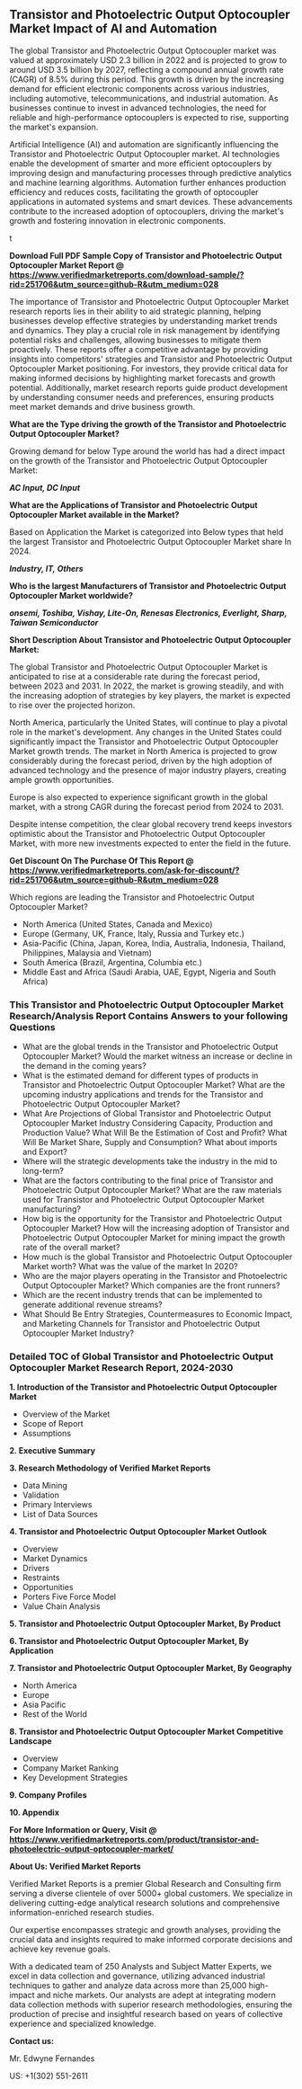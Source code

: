 <h2>Transistor and Photoelectric Output Optocoupler Market Impact of AI and Automation</h2><p>The global Transistor and Photoelectric Output Optocoupler market was valued at approximately USD 2.3 billion in 2022 and is projected to grow to around USD 3.5 billion by 2027, reflecting a compound annual growth rate (CAGR) of 8.5% during this period. This growth is driven by the increasing demand for efficient electronic components across various industries, including automotive, telecommunications, and industrial automation. As businesses continue to invest in advanced technologies, the need for reliable and high-performance optocouplers is expected to rise, supporting the market's expansion.</p><p>Artificial Intelligence (AI) and automation are significantly influencing the Transistor and Photoelectric Output Optocoupler market. AI technologies enable the development of smarter and more efficient optocouplers by improving design and manufacturing processes through predictive analytics and machine learning algorithms. Automation further enhances production efficiency and reduces costs, facilitating the growth of optocoupler applications in automated systems and smart devices. These advancements contribute to the increased adoption of optocouplers, driving the market's growth and fostering innovation in electronic components.</p>t</p><p id="" class=""><strong>Download Full PDF Sample Copy of Transistor and Photoelectric Output Optocoupler Market Report @ <a href="https://www.verifiedmarketreports.com/download-sample/?rid=251706&utm_source=github-R&utm_medium=028" target="_blank">https://www.verifiedmarketreports.com/download-sample/?rid=251706&utm_source=github-R&utm_medium=028</a></strong></p><p>The importance of&nbsp;Transistor and Photoelectric Output Optocoupler Market research reports lies in their ability to aid strategic planning, helping businesses develop effective strategies by understanding market trends and dynamics. They play a crucial role in risk management by identifying potential risks and challenges, allowing businesses to mitigate them proactively. These reports offer a competitive advantage by providing insights into competitors' strategies and Transistor and Photoelectric Output Optocoupler Market positioning. For investors, they provide critical data for making informed decisions by highlighting market forecasts and growth potential. Additionally, market research reports guide product development by understanding consumer needs and preferences, ensuring products meet market demands and drive business growth.</p><p><strong>What are the&nbsp;Type driving the growth of the Transistor and Photoelectric Output Optocoupler Market?</strong></p><p id="" class="">Growing demand for below Type around the world has had a direct impact on the growth of the Transistor and Photoelectric Output Optocoupler Market:</p><em><strong>AC Input, DC Input</strong></em></p><strong>What are the&nbsp;Applications&nbsp;of Transistor and Photoelectric Output Optocoupler Market available in the Market?</strong></p><p id="" class="">Based on Application the Market is categorized into Below types that held the largest Transistor and Photoelectric Output Optocoupler Market share In 2024.</p><em><strong>Industry, IT, Others</strong></em></p><strong>Who is the largest Manufacturers of Transistor and Photoelectric Output Optocoupler Market worldwide?</strong></p><p><em><strong>onsemi, Toshiba, Vishay, Lite-On, Renesas Electronics, Everlight, Sharp, Taiwan Semiconductor</strong></em></p><p id="" class=""><strong>Short Description About Transistor and Photoelectric Output Optocoupler Market:</strong></p><p>The global Transistor and Photoelectric Output Optocoupler Market is anticipated to rise at a considerable rate during the forecast period, between 2023 and 2031. In 2022, the market is growing steadily, and with the increasing adoption of strategies by key players, the market is expected to rise over the projected horizon.</p><p>North America, particularly the United States, will continue to play a pivotal role in the market's development. Any changes in the United States could significantly impact the Transistor and Photoelectric Output Optocoupler Market growth trends. The market in North America is projected to grow considerably during the forecast period, driven by the high adoption of advanced technology and the presence of major industry players, creating ample growth opportunities.</p><p>Europe is also expected to experience significant growth in the global market, with a strong CAGR during the forecast period from 2024 to 2031.</p><p>Despite intense competition, the clear global recovery trend keeps investors optimistic about the Transistor and Photoelectric Output Optocoupler Market, with more new investments expected to enter the field in the future.</p><p id="" class=""><strong>Get Discount On The Purchase Of This Report @ <a href="https://www.verifiedmarketreports.com/ask-for-discount/?rid=251706&utm_source=github-R&utm_medium=028" target="_blank">https://www.verifiedmarketreports.com/ask-for-discount/?rid=251706&utm_source=github-R&utm_medium=028</a></strong></p>Which regions are leading the Transistor and Photoelectric Output Optocoupler Market?</p><ul><li>North America (United States, Canada and Mexico)</li><li>Europe (Germany, UK, France, Italy, Russia and Turkey etc.)</li><li>Asia-Pacific (China, Japan, Korea, India, Australia, Indonesia, Thailand, Philippines, Malaysia and Vietnam)</li><li>South America (Brazil, Argentina, Columbia etc.)</li><li>Middle East and Africa (Saudi Arabia, UAE, Egypt, Nigeria and South Africa)</li></ul><h3 id="" class="">This Transistor and Photoelectric Output Optocoupler Market Research/Analysis Report Contains Answers to your following Questions</h3><ul><li>What are the global trends in the Transistor and Photoelectric Output Optocoupler Market? Would the market witness an increase or decline in the demand in the coming years?</li><li>What is the estimated demand for different types of products in Transistor and Photoelectric Output Optocoupler Market? What are the upcoming industry applications and trends for the Transistor and Photoelectric Output Optocoupler Market?</li><li>What Are Projections of Global Transistor and Photoelectric Output Optocoupler Market Industry Considering Capacity, Production and Production Value? What Will Be the Estimation of Cost and Profit? What Will Be Market Share, Supply and Consumption? What about imports and Export?</li><li>Where will the strategic developments take the industry in the mid to long-term?</li><li>What are the factors contributing to the final price of Transistor and Photoelectric Output Optocoupler Market? What are the raw materials used for Transistor and Photoelectric Output Optocoupler Market manufacturing?</li><li>How big is the opportunity for the Transistor and Photoelectric Output Optocoupler Market? How will the increasing adoption of Transistor and Photoelectric Output Optocoupler Market for mining impact the growth rate of the overall market?</li><li>How much is the global Transistor and Photoelectric Output Optocoupler Market worth? What was the value of the market In 2020?</li><li>Who are the major players operating in the Transistor and Photoelectric Output Optocoupler Market? Which companies are the front runners?</li><li>Which are the recent industry trends that can be implemented to generate additional revenue streams?</li><li>What Should Be Entry Strategies, Countermeasures to Economic Impact, and Marketing Channels for Transistor and Photoelectric Output Optocoupler Market Industry?</li></ul><h3 id="" class="">Detailed TOC of Global Transistor and Photoelectric Output Optocoupler Market Research Report, 2024-2030</h3><p id="" class=""><strong>1. Introduction of the Transistor and Photoelectric Output Optocoupler Market</strong></p><ul><li>Overview of the Market</li><li>Scope of Report</li><li>Assumptions</li></ul><p id="" class=""><strong>2. Executive Summary</strong></p><p id="" class=""><strong>3. Research Methodology of Verified Market Reports</strong></p><ul><li>Data Mining</li><li>Validation</li><li>Primary Interviews</li><li>List of Data Sources</li></ul><p id="" class=""><strong>4. Transistor and Photoelectric Output Optocoupler Market Outlook</strong></p><ul><li>Overview</li><li>Market Dynamics</li><li>Drivers</li><li>Restraints</li><li>Opportunities</li><li>Porters Five Force Model</li><li>Value Chain Analysis</li></ul><p id="" class=""><strong>5. Transistor and Photoelectric Output Optocoupler Market, By Product</strong></p><p id="" class=""><strong>6. Transistor and Photoelectric Output Optocoupler Market, By Application</strong></p><p id="" class=""><strong>7. Transistor and Photoelectric Output Optocoupler Market, By Geography</strong></p><ul><li>North America</li><li>Europe</li><li>Asia Pacific</li><li>Rest of the World</li></ul><p id="" class=""><strong>8. Transistor and Photoelectric Output Optocoupler Market Competitive Landscape</strong></p><ul><li>Overview</li><li>Company Market Ranking</li><li>Key Development Strategies</li></ul><p id="" class=""><strong>9. Company Profiles</strong></p><p id="" class=""><strong>10. Appendix</strong></p><p id="" class=""><strong>For More Information or Query, Visit @ <a href="https://www.verifiedmarketreports.com/product/transistor-and-photoelectric-output-optocoupler-market/" target="_blank">https://www.verifiedmarketreports.com/product/transistor-and-photoelectric-output-optocoupler-market/</a></strong></p><p id="" class=""><strong>About Us: Verified Market Reports</strong></p><p id="" class="">Verified Market Reports is a premier Global Research and Consulting firm serving a diverse clientele of over 5000+ global customers. We specialize in delivering cutting-edge analytical research solutions and comprehensive information-enriched research studies.</p><p id="" class="">Our expertise encompasses strategic and growth analyses, providing the crucial data and insights required to make informed corporate decisions and achieve key revenue goals.</p><p id="" class="">With a dedicated team of 250 Analysts and Subject Matter Experts, we excel in data collection and governance, utilizing advanced industrial techniques to gather and analyze data across more than 25,000 high-impact and niche markets. Our analysts are adept at integrating modern data collection methods with superior research methodologies, ensuring the production of precise and insightful research based on years of collective experience and specialized knowledge.</p><p id="" class=""><strong>Contact us:</strong></p><p id="" class="">Mr. Edwyne Fernandes</p><p id="" class="">US: +1(302) 551-2611</p>